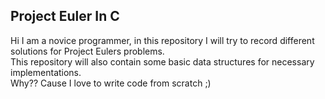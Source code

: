 ## Project Euler In C 
  Hi I am a novice programmer, in this repository I will try to record different solutions for Project Eulers problems.\
  This repository will also contain some basic data structures for necessary implementations.\
  Why?? Cause I love to write code from scratch ;)

